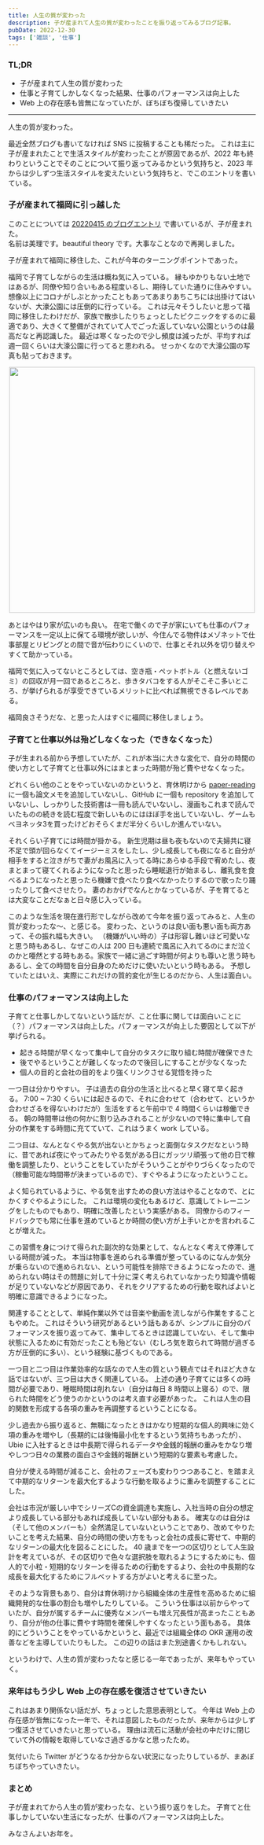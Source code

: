 ```yaml
---
title: 人生の質が変わった
description: 子が産まれて人生の質が変わったことを振り返ってみるブログ記事。
pubDate: 2022-12-30
tags: ['雑談', '仕事']
---
```



### TL;DR
- 子が産まれて人生の質が変わった
- 仕事と子育てしかしなくなった結果、仕事のパフォーマンスは向上した
- Web 上の存在感も皆無になっていたが、ぼちぼち復帰していきたい
---

人生の質が変わった。

最近全然ブログも書いてなければ SNS に投稿することも稀だった。
これは主に子が産まれたことで生活スタイルが変わったことが原因であるが、2022 年も終わりということでそのことについて振り返ってみるかという気持ちと、2023 年からは少しずつ生活スタイルを変えたいという気持ちと、でこのエントリを書いている。

### 子が産まれて福岡に引っ越した
このことについては [20220415 のブログエントリ](https://yoheikikuta.github.io/childcare_leave/) で書いているが、子が産まれた。  
名前は美理です。beautiful theory です。大事なことなので再掲しました。

子が産まれて福岡に移住した、これが今年のターニングポイントであった。

福岡で子育てしながらの生活は概ね気に入っている。
縁もゆかりもない土地ではあるが、同僚や知り合いもある程度いるし、期待していた通りに住みやすい。
想像以上にコロナがしぶとかったこともあってあまりあちこちには出掛けてはいないが、大濠公園には圧倒的に行っている。
これは元々そうしたいと思って福岡に移住したわけだが、家族で散歩したりちょっとしたピクニックをするのに最適であり、大きくて整備がされていて人でごった返していない公園というのは最高だなと再認識した。
最近は寒くなったので少し頻度は減ったが、平均すれば週一回くらいは大濠公園に行ってると思われる。
せっかくなので大濠公園の写真も貼っておきます。

<div align="center">
<img src="https://i.imgur.com/1jy57i4.jpg" width="500">
</div>

あとはやはり家が広いのも良い。
在宅で働くので子が家にいても仕事のパフォーマンスを一定以上に保てる環境が欲しいが、今住んでる物件はメゾネットで仕事部屋とリビングとの間で音が伝わりにくいので、仕事とそれ以外を切り替えやすくて助かっている。

福岡で気に入ってないところとしては、空き瓶・ペットボトル（と燃えないゴミ）の回収が月一回であるところと、歩きタバコをする人がそこそこ多いところ、が挙げられるが享受できているメリットに比べれば無視できるレベルである。

福岡良さそうだな、と思った人はすぐに福岡に移住しましょう。

### 子育てと仕事以外は殆どしなくなった（できなくなった）
子が生まれる前から予想していたが、これが本当に大きな変化で、自分の時間の使い方として子育てと仕事以外にはまとまった時間が殆ど費やせなくなった。

どれくらい他のことをやっていないのかというと、育休明けから [paper-reading](https://github.com/yoheikikuta/paper-reading) に一個も論文メモを追加していないし、GitHub に一個も repository を追加していないし、しっかりした技術書は一冊も読んでいないし、漫画もこれまで読んでいたものの続きを読む程度で新しいものにはほぼ手を出していないし、ゲームもベヨネッタ3を買ったけどおそらくまだ半分くらいしか進んでいない。

それくらい子育てには時間が掛かる。
新生児期は昼も夜もないので夫婦共に寝不足で頭が回らなくてイージーミスをしたし、少し成長しても夜になると自分が相手をすると泣きがちで妻がお風呂に入ってる時にあらゆる手段で宥めたし、夜まとまって寝てくれるようになったと思ったら睡眠退行が始まるし、離乳食を食べるようになったと思ったら機嫌で食べたり食べなかったりするので歌ったり踊ったりして食べさせたり。
妻のおかげでなんとかなっているが、子を育てるとは大変なことだなぁと日々感じ入っている。

このような生活を現在進行形でしながら改めて今年を振り返ってみると、人生の質が変わったな〜、と感じる。
変わった、というのは良い面も悪い面も両方あって、その振れ幅も大きい。
（機嫌がいい時の）子は形容し難いほど可愛いなと思う時もあるし、なぜこの人は 200 日も連続で風呂に入れてるのにまだ泣くのかと唖然とする時もある。家族で一緒に過ごす時間が何よりも尊いと思う時もあるし、全ての時間を自分自身のためだけに使いたいという時もある。
予想していたとはいえ、実際にこれだけの質的変化が生じるのだから、人生は面白い。

### 仕事のパフォーマンスは向上した
子育てと仕事しかしてないという話だが、こと仕事に関しては面白いことに（？）パフォーマンスは向上した。パフォーマンスが向上した要因として以下が挙げられる。

- 起きる時間が早くなって集中して自分のタスクに取り組む時間が確保できた
- 後でやるということが難しくなったので後回しにすることが少なくなった
- 個人の目的と会社の目的をより強くリンクさせる覚悟を持った

一つ目は分かりやすい。
子は過去の自分の生活と比べると早く寝て早く起きる。
7:00 ~ 7:30 くらいには起きるので、それに合わせて（合わせて、というか合わせざるを得ないわけだが）生活をすると午前中で 4 時間くらいは稼働できる。
朝の時間帯は他の何かに割り込みされることが少ないので特に集中して自分の作業をする時間に充てていて、これはうまく work している。

二つ目は、なんとなくやる気が出ないとかちょっと面倒なタスクだなという時に、昔であれば夜にやってみたりやる気がある日にガッツリ頑張って他の日で稼働を調整したり、ということをしていたがそういうことがやりづらくなったので（稼働可能な時間帯が決まっているので）、すぐやるようになったということ。

よく知られているように、やる気を出すための良い方法はやることなので、とにかくすぐやるようにした。
これは環境の変化もあるけど、意識してトレーニングをしたものでもあり、明確に改善したという実感がある。
同僚からのフィードバックでも常に仕事を進めているとか時間の使い方が上手いとかを言われることが増えた。

この習慣を身につけて得られた副次的な効果として、なんとなく考えて停滞している時間が減った。
本当は物事を進められる準備が整っているのになんか気分が乗らないので進められない、という可能性を排除できるようになったので、進められない時はその問題に対して十分に深く考えられていなかったり知識や情報が足りていないなどが原因であり、それをクリアするための行動を取ればよいと明確に意識できるようになった。

関連することとして、単純作業以外では音楽や動画を流しながら作業をすることもやめた。
これはそういう研究があるという話もあるが、シンプルに自分のパフォーマンスを振り返ってみて、集中してるときは認識していない、そして集中状態に入るために有効だったことも殆どない（むしろ気を取られて時間が過ぎる方が圧倒的に多い）、という経験に基づくものである。

一つ目と二つ目は作業効率的な話なので人生の質という観点ではそれほど大きな話ではないが、三つ目は大きく関連している。
上述の通り子育てには多くの時間が必要であり、睡眠時間は削れない（自分は毎日 8 時間以上寝る）ので、限られた時間をどう使うのかというのは考え直す必要があった。
これは人生の目的関数を形成する各項の重みを再調整するということになる。

少し過去から振り返ると、無職になったときはかなり短期的な個人的興味に効く項の重みを増やし（長期的には後悔最小化をするという気持ちもあったが）、Ubie に入社するときは中長期で得られるデータや金銭的報酬の重みをかなり増やしつつ日々の業務の面白さや金銭的報酬という短期的な要素も考慮した。

自分が使える時間が減ること、会社のフェーズも変わりつつあること、を踏まえて中期的なリターンを最大化するような行動を取るように重みを調整することにした。

会社は市況が厳しい中でシリーズCの資金調達も実施し、入社当時の自分の想定より成長している部分もあれば成長していない部分もある。
確実なのは自分は（そして他のメンバーも）全然満足していないということであり、改めてやりたいことを考えた結果、自分の時間の使い方をもっと会社の成長に寄せて、中期的なリターンの最大化を図ることにした。
40 歳までを一つの区切りとして人生設計を考えているが、その区切りで色々な選択肢を取れるようにするためにも、個人的で小粒・短期的なリターンを得るための行動をするより、会社の中長期的な成長を最大化するためにフルベットする方がよいと考えるに至った。

そのような背景もあり、自分は育休明けから組織全体の生産性を高めるために組織開発的な仕事の割合も増やしたりしている。
こういう仕事は以前からやっていたが、自分が属するチームに優秀なメンバーも増え冗長性が高まったこともあり、自分が他の仕事に費やす時間を確保しやすくなったという面もある。
具体的にどういうことをやっているかというと、最近では組織全体の OKR 運用の改善などを主導していたりもした。
この辺りの話はまた別途書くかもしれない。

というわけで、人生の質が変わったなと感じる一年であったが、来年もやっていく。

### 来年はもう少し Web 上の存在感を復活させていきたい
これはあまり関係ない話だが、ちょっとした意思表明として。
今年は Web 上の存在感が皆無になった一年で、それは意図したものだったが、来年からは少しずつ復活させていきたいと思っている。
理由は流石に活動が会社の中だけに閉じていて外の情報を取得していなさ過ぎるかなと思ったため。

気付いたら Twitter がどうなるか分からない状況になったりしているが、まあぼちぼちやっていきたい。

### まとめ
子が産まれてから人生の質が変わったな、という振り返りをした。
子育てと仕事しかしていない生活になったが、仕事のパフォーマンスは向上した。

みなさんよいお年を。
